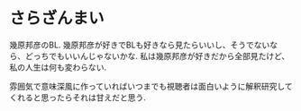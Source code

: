 # さらざんまい

幾原邦彦のBL.
幾原邦彦が好きでBLも好きなら見たらいいし、そうでないなら、どっちでもいいんじゃないかな.
私は幾原邦彦が好きだから全部見たけど、私の人生は何も変わらない.

雰囲気で意味深風に作っていればいつまでも視聴者は面白いように解釈研究してくれると思ったらそれは甘えだと思う.

<div class="youtube" src-id="cF9UGVh91pU"></div>
